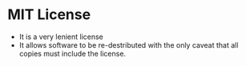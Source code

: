 # MIT License

- It is a very lenient license
- It allows software to be re-destributed with the only caveat that all copies must include the license.
